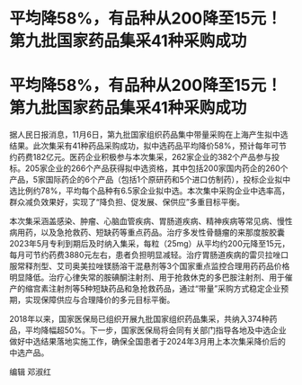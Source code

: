 # 平均降58%，有品种从200降至15元！第九批国家药品集采41种采购成功

# 平均降58%，有品种从200降至15元！第九批国家药品集采41种采购成功

据人民日报消息，11月6日，第九批国家组织药品集中带量采购在上海产生拟中选结果。此次集采有41种药品采购成功，拟中选药品平均降价58%，预计每年可节约药费182亿元。医药企业积极参与本次集采，262家企业的382个产品参与投标。205家企业的266个产品获得拟中选资格，其中包括200家国内药企的260个产品，5家国际药企的6个产品（包括1个原研药和5个进口仿制药），投标企业拟中选比例约78%，平均每个品种有6.5家企业拟中选。本次集中采购企业中选率高，群众减负效果好，实现了“降负担、促发展、保供应”多重目标平衡。

本次集采涵盖感染、肿瘤、心脑血管疾病、胃肠道疾病、精神疾病等常见病、慢性病用药，以及急抢救药、短缺药等重点药品。治疗多发性骨髓瘤的来那度胺胶囊2023年5月专利到期后及时纳入集采，每粒（25mg）从平均约200元降至15元，每月可节约药费3880元左右，患者负担明显减轻。治疗胃肠道疾病的雷贝拉唑口服常释剂型、艾司奥美拉唑镁肠溶干混悬剂等3个国家重点监控合理用药药品价格明显降低。治疗心律失常的胺碘酮注射剂、用于抢救休克的多巴胺注射剂、用于催产的缩宫素注射剂等5种短缺药品和急抢救药品，通过“带量”采购方式稳定企业预期，实现保障供应与合理降价的多元目标平衡。

2018年以来，国家医保局已组织开展九批国家组织药品集采，共纳入374种药品，平均降幅超50%。下一步，国家医保局将会同有关部门指导各地及中选企业做好中选结果落地实施工作，确保全国患者于2024年3月用上本次集采降价后的中选产品。

编辑 邓淑红

